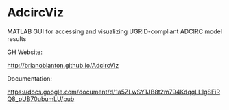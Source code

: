 AdcircViz
=========

MATLAB GUI for accessing and visualizing UGRID-compliant ADCIRC model results

GH Website:

http://brianoblanton.github.io/AdcircViz

Documentation:

https://docs.google.com/document/d/1a5ZLwSY1JB8t2m794KdqqLL1g8FiRQ8_pUB70ubumLU/pub
